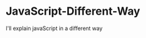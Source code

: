                                                                                                                                                             
# JavaScript-Different-Way
I'll explain javaScript in a different way       
  









